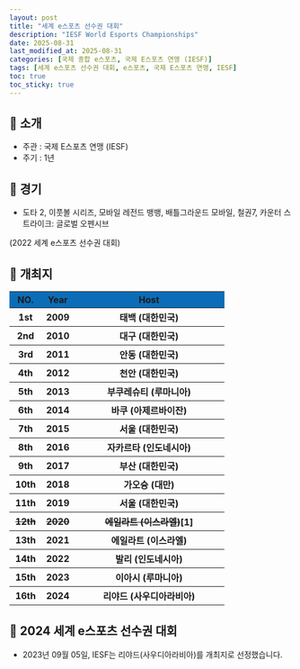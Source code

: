 ```yaml
---
layout: post
title: "세계 e스포츠 선수권 대회"
description: "IESF World Esports Championships"
date: 2025-08-31
last_modified_at: 2025-08-31
categories: [국제 종합 e스포츠, 국제 E스포츠 연맹 (IESF)]
tags: [세계 e스포츠 선수권 대회, e스포츠, 국제 E스포츠 연맹, IESF]
toc: true
toc_sticky: true
---
```

## 📜 소개
* 주관 : 국제 E스포츠 연맹 (IESF)
* 주기 : 1년

## 📜 경기
* 도타 2, 이풋볼 시리즈, 모바일 레전드 뱅뱅, 배틀그라운드 모바일, 철권7, 카운터 스트라이크: 글로벌 오펜시브

(2022 세계 e스포츠 선수권 대회)

## 📜 개최지
<html>

<head>
    <meta charset="UTF-8">
</head>

<body>
    <table>
        <tr style="background: #0B6DB7;">
            <th style="width: 15%; font-weight: bold;">NO.</th>
            <th style="width: 15%; font-weight: bold;">Year</th>
            <th style="width: 70%; font-weight: bold;">Host</th>
        </tr>
        <tr>
            <th><span class="korea-host">1st</span></th>
            <th><span class="korea-host">2009</span></th>
            <th><span class="korea-host">태백 (대한민국)</span></th>
        </tr>
        <tr>
            <th><span class="korea-host">2nd</span></th>
            <th><span class="korea-host">2010</span></th>
            <th><span class="korea-host">대구 (대한민국)</span></th>
        </tr>
        <tr>
            <th><span class="korea-host">3rd</span></th>
            <th><span class="korea-host">2011</span></th>
            <th><span class="korea-host">안동 (대한민국)</span></th>
        </tr>
        <tr>
            <th><span class="korea-host">4th</span></th>
            <th><span class="korea-host">2012</span></th>
            <th><span class="korea-host">천안 (대한민국)</span></th>
        </tr>
        <tr>
            <th>5th</th>
            <th>2013</th>
            <th>부쿠레슈티 (루마니아)</th>
        </tr>
        <tr>
            <th>6th</th>
            <th>2014</th>
            <th>바쿠 (아제르바이잔)</th>
        </tr>
        <tr>
            <th><span class="korea-host">7th</span></th>
            <th><span class="korea-host">2015</span></th>
            <th><span class="korea-host">서울 (대한민국)</span></th>
        </tr>
        <tr>
            <th>8th</th>
            <th>2016</th>
            <th>자카르타 (인도네시아)</th>
        </tr>
        <tr>
            <th><span class="korea-host">9th</span></th>
            <th><span class="korea-host">2017</span></th>
            <th><span class="korea-host">부산 (대한민국)</span></th>
        </tr>
        <tr>
            <th>10th</th>
            <th>2018</th>
            <th>가오슝 (대만)</th>
        </tr>
        <tr>
            <th><span class="korea-host">11th</span></th>
            <th><span class="korea-host">2019</span></th>
            <th><span class="korea-host">서울 (대한민국)</span></th>
        </tr>
        <tr>
            <th><del>12th</del></th>
            <th><del>2020</del></th>
            <th><del>에일라트 (이스라엘)</del><span class="footnote-link" data-note="코로나19 범유행으로 취소">[1]</span></th>
        </tr>
        <tr>
            <th>13th</th>
            <th>2021</th>
            <th>에일라트 (이스라엘)</th>
        </tr>
        <tr>
            <th>14th</th>
            <th>2022</th>
            <th>발리 (인도네시아)</th>
        </tr>
        <tr>
            <th>15th</th>
            <th>2023</th>
            <th>이아시 (루마니아)</th>
        </tr>
        <tr>
            <th>16th</th>
            <th>2024</th>
            <th>리야드 (사우디아라비아)</th>
        </tr>
    </table>
</body>

</html>

## 📜 2024 세계 e스포츠 선수권 대회
* 2023년 09월 05일, IESF는 <span class="foreign-host">리야드(사우디아라비아)</span>를 개최지로 선정했습니다.
